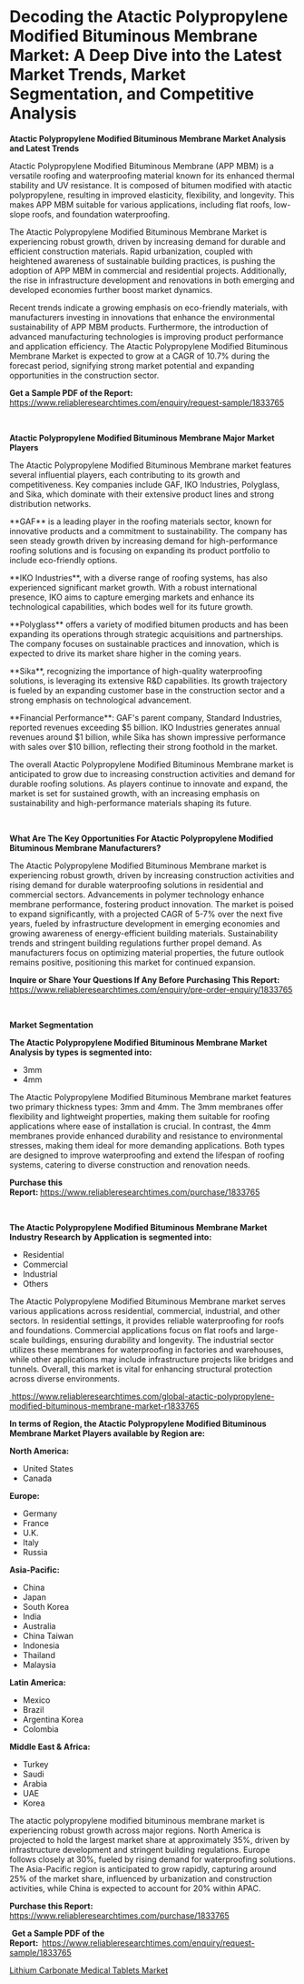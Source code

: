 <p><h1>Decoding the Atactic Polypropylene Modified Bituminous Membrane Market: A Deep Dive into the Latest Market Trends, Market Segmentation, and Competitive Analysis</h1></p><p><strong>Atactic Polypropylene Modified Bituminous Membrane Market Analysis and Latest Trends</strong></p>
<p><p>Atactic Polypropylene Modified Bituminous Membrane (APP MBM) is a versatile roofing and waterproofing material known for its enhanced thermal stability and UV resistance. It is composed of bitumen modified with atactic polypropylene, resulting in improved elasticity, flexibility, and longevity. This makes APP MBM suitable for various applications, including flat roofs, low-slope roofs, and foundation waterproofing.</p><p>The Atactic Polypropylene Modified Bituminous Membrane Market is experiencing robust growth, driven by increasing demand for durable and efficient construction materials. Rapid urbanization, coupled with heightened awareness of sustainable building practices, is pushing the adoption of APP MBM in commercial and residential projects. Additionally, the rise in infrastructure development and renovations in both emerging and developed economies further boost market dynamics.</p><p>Recent trends indicate a growing emphasis on eco-friendly materials, with manufacturers investing in innovations that enhance the environmental sustainability of APP MBM products. Furthermore, the introduction of advanced manufacturing technologies is improving product performance and application efficiency. The Atactic Polypropylene Modified Bituminous Membrane Market is expected to grow at a CAGR of 10.7% during the forecast period, signifying strong market potential and expanding opportunities in the construction sector.</p></p>
<p><strong>Get a Sample PDF of the Report:&nbsp;</strong> <a href="https://www.reliableresearchtimes.com/enquiry/request-sample/1833765?utm_campaign=2938&utm_medium=2&utm_source=Github&utm_content=ia&utm_term=26032025&utm_id=atactic-polypropylene-modified-bituminous-membrane">https://www.reliableresearchtimes.com/enquiry/request-sample/1833765</a></p>
<p>&nbsp;</p>
<p><strong>Atactic Polypropylene Modified Bituminous Membrane Major Market Players</strong></p>
<p><p>The Atactic Polypropylene Modified Bituminous Membrane market features several influential players, each contributing to its growth and competitiveness. Key companies include GAF, IKO Industries, Polyglass, and Sika, which dominate with their extensive product lines and strong distribution networks.</p><p>**GAF** is a leading player in the roofing materials sector, known for innovative products and a commitment to sustainability. The company has seen steady growth driven by increasing demand for high-performance roofing solutions and is focusing on expanding its product portfolio to include eco-friendly options.</p><p>**IKO Industries**, with a diverse range of roofing systems, has also experienced significant market growth. With a robust international presence, IKO aims to capture emerging markets and enhance its technological capabilities, which bodes well for its future growth.</p><p>**Polyglass** offers a variety of modified bitumen products and has been expanding its operations through strategic acquisitions and partnerships. The company focuses on sustainable practices and innovation, which is expected to drive its market share higher in the coming years.</p><p>**Sika**, recognizing the importance of high-quality waterproofing solutions, is leveraging its extensive R&D capabilities. Its growth trajectory is fueled by an expanding customer base in the construction sector and a strong emphasis on technological advancement.</p><p>**Financial Performance**: GAF's parent company, Standard Industries, reported revenues exceeding $5 billion. IKO Industries generates annual revenues around $1 billion, while Sika has shown impressive performance with sales over $10 billion, reflecting their strong foothold in the market.</p><p>The overall Atactic Polypropylene Modified Bituminous Membrane market is anticipated to grow due to increasing construction activities and demand for durable roofing solutions. As players continue to innovate and expand, the market is set for sustained growth, with an increasing emphasis on sustainability and high-performance materials shaping its future.</p></p>
<p>&nbsp;</p>
<p><strong>What Are The Key Opportunities For Atactic Polypropylene Modified Bituminous Membrane Manufacturers?</strong></p>
<p><p>The Atactic Polypropylene Modified Bituminous Membrane market is experiencing robust growth, driven by increasing construction activities and rising demand for durable waterproofing solutions in residential and commercial sectors. Advancements in polymer technology enhance membrane performance, fostering product innovation. The market is poised to expand significantly, with a projected CAGR of 5-7% over the next five years, fueled by infrastructure development in emerging economies and growing awareness of energy-efficient building materials. Sustainability trends and stringent building regulations further propel demand. As manufacturers focus on optimizing material properties, the future outlook remains positive, positioning this market for continued expansion.</p></p>
<p><strong>Inquire or Share Your Questions If Any Before Purchasing This Report:</strong> <a href="https://www.reliableresearchtimes.com/enquiry/pre-order-enquiry/1833765?utm_campaign=2938&utm_medium=2&utm_source=Github&utm_content=ia&utm_term=26032025&utm_id=atactic-polypropylene-modified-bituminous-membrane">https://www.reliableresearchtimes.com/enquiry/pre-order-enquiry/1833765</a></p>
<p>&nbsp;</p>
<p><strong>Market Segmentation</strong></p>
<p><strong>The Atactic Polypropylene Modified Bituminous Membrane Market Analysis by types is segmented into:</strong></p>
<p><ul><li>3mm</li><li>4mm</li></ul></p>
<p><p>The Atactic Polypropylene Modified Bituminous Membrane market features two primary thickness types: 3mm and 4mm. The 3mm membranes offer flexibility and lightweight properties, making them suitable for roofing applications where ease of installation is crucial. In contrast, the 4mm membranes provide enhanced durability and resistance to environmental stresses, making them ideal for more demanding applications. Both types are designed to improve waterproofing and extend the lifespan of roofing systems, catering to diverse construction and renovation needs.</p></p>
<p><strong>Purchase this Report:&nbsp;</strong><a href="https://www.reliableresearchtimes.com/purchase/1833765?utm_campaign=2938&utm_medium=2&utm_source=Github&utm_content=ia&utm_term=26032025&utm_id=atactic-polypropylene-modified-bituminous-membrane">https://www.reliableresearchtimes.com/purchase/1833765</a></p>
<p>&nbsp;</p>
<p><strong>The Atactic Polypropylene Modified Bituminous Membrane Market Industry Research by Application is segmented into:</strong></p>
<p><ul><li>Residential</li><li>Commercial</li><li>Industrial</li><li>Others</li></ul></p>
<p><p>The Atactic Polypropylene Modified Bituminous Membrane market serves various applications across residential, commercial, industrial, and other sectors. In residential settings, it provides reliable waterproofing for roofs and foundations. Commercial applications focus on flat roofs and large-scale buildings, ensuring durability and longevity. The industrial sector utilizes these membranes for waterproofing in factories and warehouses, while other applications may include infrastructure projects like bridges and tunnels. Overall, this market is vital for enhancing structural protection across diverse environments.</p></p>
<p><a href="https://www.reliableresearchtimes.com/global-atactic-polypropylene-modified-bituminous-membrane-market-r1833765?utm_campaign=2938&utm_medium=2&utm_source=Github&utm_content=ia&utm_term=26032025&utm_id=atactic-polypropylene-modified-bituminous-membrane">&nbsp;https://www.reliableresearchtimes.com/global-atactic-polypropylene-modified-bituminous-membrane-market-r1833765</a></p>
<p><strong>In terms of Region, the Atactic Polypropylene Modified Bituminous Membrane Market Players available by Region are:</strong></p>
<p>
    <p> <strong> North America: </strong>
        <ul>
            <li>United States</li>
            <li>Canada</li>
        </ul>
        </p> 
    <p> <strong> Europe: </strong>
        <ul>
            <li>Germany</li>
            <li>France</li>
            <li>U.K.</li>
            <li>Italy</li>
            <li>Russia</li>
        </ul>
        </p> 
    <p> <strong> Asia-Pacific: </strong>
        <ul>
            <li>China</li>
            <li>Japan</li>
            <li>South Korea</li>
            <li>India</li>
            <li>Australia</li>
            <li>China Taiwan</li>
            <li>Indonesia</li>
            <li>Thailand</li>
            <li>Malaysia</li>
        </ul>
        </p> 
    <p> <strong> Latin America: </strong>
        <ul>
            <li>Mexico</li>
            <li>Brazil</li>
            <li>Argentina Korea</li>
            <li>Colombia</li>
        </ul>
        </p> 
    <p> <strong> Middle East & Africa: </strong>
        <ul>
            <li>Turkey</li>
            <li>Saudi</li>
            <li>Arabia</li>
            <li>UAE</li>
            <li>Korea</li>
        </ul>
    </p>
    </p>
<p><p>The atactic polypropylene modified bituminous membrane market is experiencing robust growth across major regions. North America is projected to hold the largest market share at approximately 35%, driven by infrastructure development and stringent building regulations. Europe follows closely at 30%, fueled by rising demand for waterproofing solutions. The Asia-Pacific region is anticipated to grow rapidly, capturing around 25% of the market share, influenced by urbanization and construction activities, while China is expected to account for 20% within APAC.</p></p>
<p><strong>Purchase this Report: </strong><a href="https://www.reliableresearchtimes.com/purchase/1833765?utm_campaign=2938&utm_medium=2&utm_source=Github&utm_content=ia&utm_term=26032025&utm_id=atactic-polypropylene-modified-bituminous-membrane">https://www.reliableresearchtimes.com/purchase/1833765</a></p>
<p>&nbsp;<strong>Get a Sample PDF of the Report:&nbsp;&nbsp;</strong><a href="https://www.reliableresearchtimes.com/enquiry/request-sample/1833765?utm_campaign=2938&utm_medium=2&utm_source=Github&utm_content=ia&utm_term=26032025&utm_id=atactic-polypropylene-modified-bituminous-membrane">https://www.reliableresearchtimes.com/enquiry/request-sample/1833765</a></p>
<p><strong></strong></p>
<p><p><a href="https://github.com/viipposahko25/Market-Research-Report-List-1/blob/main/lithium-carbonate-medical-tablets-market.md?utm_campaign=2938&utm_medium=2&utm_source=Github&utm_content=ia&utm_term=26032025&utm_id=atactic-polypropylene-modified-bituminous-membrane">Lithium Carbonate Medical Tablets Market</a></p></p>